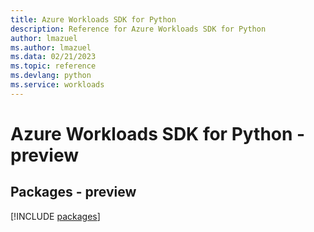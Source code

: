 ```yaml
---
title: Azure Workloads SDK for Python
description: Reference for Azure Workloads SDK for Python
author: lmazuel
ms.author: lmazuel
ms.data: 02/21/2023
ms.topic: reference
ms.devlang: python
ms.service: workloads
---
```

# Azure Workloads SDK for Python - preview
## Packages - preview
[!INCLUDE [packages](workloads-index.md)]